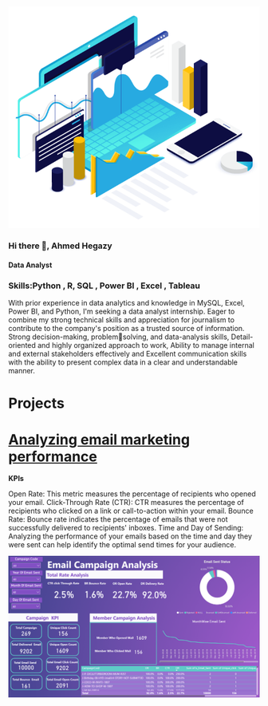 ![](https://github.com/AhmedHegazy121/Portfolio/blob/main/csiq-what-is-managed-attack-surface.png)
### Hi there 👋, Ahmed Hegazy 
#### Data Analyst
### Skills:Python , R, SQL , Power BI , Excel , Tableau

With prior experience in data analytics and knowledge in MySQL, Excel, Power BI, and Python, I'm seeking a
data analyst internship. Eager to combine my strong technical skills and appreciation for
journalism to contribute to the company's position as a trusted source of information. Strong decision-making, problemsolving, and data-analysis skills, Detail-oriented and highly organized approach to work, Ability to manage internal and 
external stakeholders effectively and Excellent communication skills with the ability to present complex data in a clear 
and understandable manner.
# Projects
# [Analyzing email marketing performance](https://www.linkedin.com/posts/hegazy-ahmed_marketing-mail-mailcamapign-activity-7184779199214219265-rVsn?utm_source=share&utm_medium=member_desktop)

**KPIs**

Open Rate: This metric measures the percentage of recipients who opened your email.
Click-Through Rate (CTR): CTR measures the percentage of recipients who clicked on a link or call-to-action within your email.
Bounce Rate: Bounce rate indicates the percentage of emails that were not successfully delivered to recipients' inboxes.
Time and Day of Sending: Analyzing the performance of your emails based on the time and day they were sent can help identify the optimal send times for your audience.

![](https://github.com/AhmedHegazy121/Portfolio/blob/main/Email.PNG)

